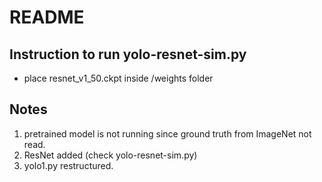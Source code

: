 # README #

## Instruction to run yolo-resnet-sim.py
* place resnet_v1_50.ckpt inside /weights folder

## Notes
1. pretrained model is not running since ground truth from ImageNet not read.
2. ResNet added (check yolo-resnet-sim.py)
3. yolo1.py restructured.